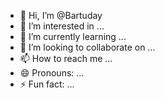 - 👋 Hi, I’m @Bartuday
- 👀 I’m interested in ...
- 🌱 I’m currently learning ...
- 💞️ I’m looking to collaborate on ...
- 📫 How to reach me ...
- 😄 Pronouns: ...
- ⚡ Fun fact: ...

<!---
Bartuday/Bartuday is a ✨ special ✨ repository because its `README.md` (this file) appears on your GitHub profile.
You can click the Preview link to take a look at your changes.
--->
